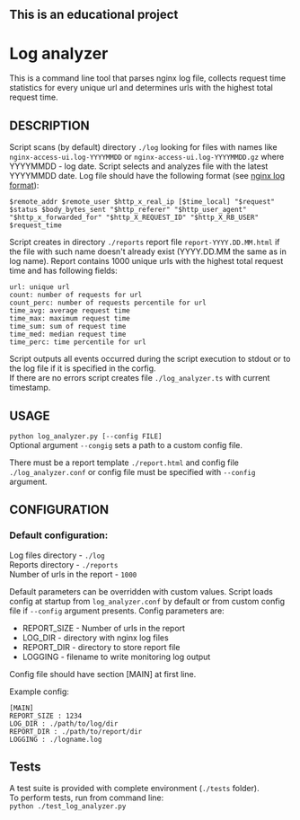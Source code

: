 This is an educational project
---
# Log analyzer
This is a command line tool that parses nginx log file, collects request time statistics for every unique url and  determines urls with the highest total request time.

## DESCRIPTION
Script scans (by default) directory `./log` looking for files with names like `nginx-access-ui.log-YYYYMMDD` or `nginx-access-ui.log-YYYYMMDD.gz` where YYYYMMDD - log date. Script selects and analyzes file with the latest YYYYMMDD date. Log file should have the following format (see [nginx log format](http://nginx.org/en/docs/http/ngx_http_log_module.html#log_format)):
 
````$remote_addr $remote_user $http_x_real_ip [$time_local] "$request" $status $body_bytes_sent "$http_referer" "$http_user_agent" "$http_x_forwarded_for" "$http_X_REQUEST_ID" "$http_X_RB_USER" $request_time````
   
Script creates in directory `./reports` report file `report-YYYY.DD.MM.html` if the file with such name doesn't already exist (YYYY.DD.MM the same as in log name). Report contains 1000 unique urls with the highest total request time and has following fields:

```
url: unique url  
count: number of requests for url  
count_perc: number of requests percentile for url   
time_avg: average request time  
time_max: maximum request time  
time_sum: sum of request time  
time_med: median request time  
time_perc: time percentile for url
```

Script outputs all events occurred during the script execution to stdout or to the log file if it is specified in the corfig.  
If there are no errors script creates file `./log_analyzer.ts` with current timestamp.

## USAGE
`python log_analyzer.py [--config FILE]`  
Optional argument `--congig` sets a path to a custom config file.

There must be a report template `./report.html` and config file `./log_analyzer.conf` or config file must be specified with `--config` argument.

## CONFIGURATION
### Default configuration:  
Log files directory - `./log`  
Reports directory - `./reports`  
Number of urls in the report - `1000`

Default parameters can be overridden with custom values. Script loads config at startup from `log_analyzer.conf` by default or from custom config file if `--config` argument presents. 
Config parameters are:  
* REPORT_SIZE - Number of urls in the report  
* LOG_DIR - directory with nginx log files  
* REPORT_DIR - directory to store report file  
* LOGGING - filename to write monitoring log output

Config file should have section [MAIN] at first line.

Example config:  
```   
[MAIN]
REPORT_SIZE : 1234  
LOG_DIR : ./path/to/log/dir  
REPORT_DIR : ./path/to/report/dir  
LOGGING : ./logname.log   
```

## Tests
A test suite is provided with complete environment (`./tests` folder).  
To perform tests, run from command line:  
`python ./test_log_analyzer.py`

